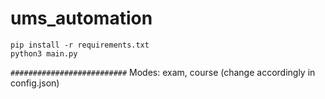 # ums_automation


```pip install -r requirements.txt```</br>
```python3 main.py```

```##########################```
Modes: exam, course (change accordingly in config.json) 
